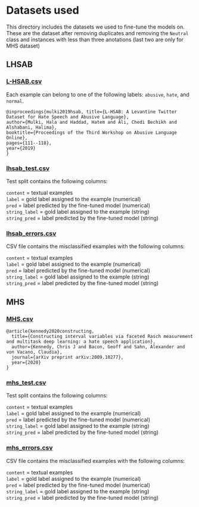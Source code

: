 # Datasets used

This directory includes the datasets we used to fine-tune the models on. These are the dataset after removing duplicates and removing the `Neutral` class and instances with less than three anotations (last two are only for MHS dataset)<br>

## LHSAB

### [L-HSAB.csv](L-HSAB.csv)

Each example can belong to one of the following labels: `abusive`, `hate`, and `normal`.

```
@inproceedings{mulki2019hsab, title={L-HSAB: A Levantine Twitter Dataset for Hate Speech and Abusive Language},
author={Mulki, Hala and Haddad, Hatem and Ali, Chedi Bechikh and Alshabani, Halima},
booktitle={Proceedings of the Third Workshop on Abusive Language Online},
pages={111--118},
year={2019}
}

```

### [lhsab_test.csv](lhsab_test.csv)

Test split contains the following columns:

`content` = textual examples <br>
`label` = gold label assigned to the example (numerical) <br>
`pred` = label predicted by the fine-tuned model (numerical) <br>
`string_label` = gold label assigned to the example (string) <br>
`string_pred` = label predicted by the fine-tuned model (string) <br>


### [lhsab_errors.csv](lhsab_errors.csv)

CSV file contains the misclassified examples with the following columns:

`content` = textual examples <br>
`label` = gold label assigned to the example (numerical) <br>
`pred` = label predicted by the fine-tuned model (numerical) <br>
`string_label` = gold label assigned to the example (string) <br>
`string_pred` = label predicted by the fine-tuned model (string) <br>

## MHS 
### [MHS.csv](MHS.csv)
```
@article{kennedy2020constructing,
  title={Constructing interval variables via faceted Rasch measurement and multitask deep learning: a hate speech application},
  author={Kennedy, Chris J and Bacon, Geoff and Sahn, Alexander and von Vacano, Claudia},
  journal={arXiv preprint arXiv:2009.10277},
  year={2020}
}
```

### [mhs_test.csv](mhs_test.csv)

Test split contains the following columns:

`content` = textual examples <br>
`label` = gold label assigned to the example (numerical) <br>
`pred` = label predicted by the fine-tuned model (numerical) <br>
`string_label` = gold label assigned to the example (string) <br>
`string_pred` = label predicted by the fine-tuned model (string) <br>


### [mhs_errors.csv](mhs_errors.csv)

CSV file contains the misclassified examples with the following columns:

`content` = textual examples <br>
`label` = gold label assigned to the example (numerical) <br>
`pred` = label predicted by the fine-tuned model (numerical) <br>
`string_label` = gold label assigned to the example (string) <br>
`string_pred` = label predicted by the fine-tuned model (string) <br>


